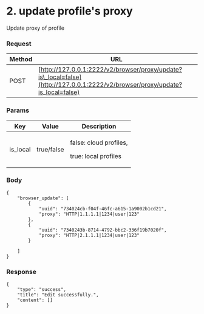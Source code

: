 # 2. update profile's proxy

Update proxy of profile

### **Request** <a href="#request-1" id="request-1"></a>

| Method | URL                                                                                                                           |
| ------ | ----------------------------------------------------------------------------------------------------------------------------- |
| POST   | [http://127.0.0.1:2222/v2/browser/proxy/update?is\_local=false](http://127.0.0.1:2222/v2/browser/proxy/update?is_local=false) |

### **Params** <a href="#body-1" id="body-1"></a>

| Key       | Value      | Description                                              |
| --------- | ---------- | -------------------------------------------------------- |
| is\_local | true/false | <p>false: cloud profiles,</p><p>true: local profiles</p> |

### **Body** <a href="#body-1-1" id="body-1-1"></a>

```
{
    "browser_update": [
        {
            "uuid": "734024cb-f04f-46fc-a615-1a9002b1cd21",
            "proxy": "HTTP|1.1.1.1|1234|user|123"
        },
        {
            "uuid": "7340243b-8714-4792-bbc2-336f19b7020f",
            "proxy": "HTTP|2.1.1.1|1234|user|123"
        }
       
    ]
}
```

### &#x20;**Response** <a href="#id-3.-response" id="id-3.-response"></a>

```
{
    "type": "success",
    "title": "Edit successfully.",
    "content": []
}
```

[\
](https://docs.hidemium.io/use-cases/api-automation-v2/proxy/1.-update-proxy)
